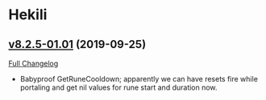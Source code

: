 # Hekili

## [v8.2.5-01.01](https://github.com/Hekili/hekili/tree/v8.2.5-01.01) (2019-09-25)
[Full Changelog](https://github.com/Hekili/hekili/compare/v8.2.5-01...v8.2.5-01.01)

- Babyproof GetRuneCooldown; apparently we can have resets fire while portaling and get nil values for rune start and duration now.  
